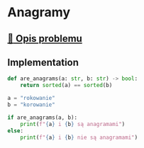 # Anagramy

## [:link: Opis problemu](../../../../algorithms/text/anagrams.md)

## Implementation

```python linenums="1"
def are_anagrams(a: str, b: str) -> bool:
    return sorted(a) == sorted(b)

a = "rokowanie"
b = "korowanie"

if are_anagrams(a, b):
    print(f"{a} i {b} są anagramami")
else:
    print(f"{a} i {b} nie są anagramami")
```
